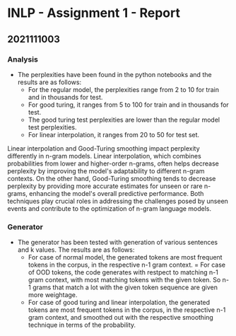 # INLP - Assignment 1 - Report

## 2021111003

### Analysis

-   The perplexities have been found in the python notebooks and the results are as follows:
    -   For the regular model, the perplexities range from 2 to 10 for train and in thousands for test.
    -   For good turing, it ranges from 5 to 100 for train and in thousands for test.
    -   The good turing test perplexities are lower than the regular model test perplexities.
    -   For linear interpolation, it ranges from 20 to 50 for test set.

Linear interpolation and Good-Turing smoothing impact perplexity differently in n-gram models. Linear interpolation, which combines probabilities from lower and higher-order n-grams, often helps decrease perplexity by improving the model's adaptability to different n-gram contexts. On the other hand, Good-Turing smoothing tends to decrease perplexity by providing more accurate estimates for unseen or rare n-grams, enhancing the model's overall predictive performance. Both techniques play crucial roles in addressing the challenges posed by unseen events and contribute to the optimization of n-gram language models.

### Generator

-   The generator has been tested with generation of various sentences and k values. The results are as follows:
    -   For case of normal model, the generated tokens are most frequent tokens in the corpus, in the respective n-1 gram context.
        = For case of OOD tokens, the code generates with restpect to matching n-1 gram context, with most matching tokens with the given token. So n-1 grams that match a lot with the given token sequence are given more weightage.
    -   For case of good turing and linear interpolation, the generated tokens are most frequent tokens in the corpus, in the respective n-1 gram context, and smoothed out with the respective smoothing technique in terms of the probability.
